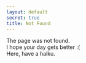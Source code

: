 ```yaml
---
layout: default
secret: true
title: Not Found
---
```


The page was not found.<br>I hope your day gets better :(<br>Here, have a haiku.
